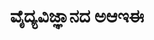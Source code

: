 ---
weight: 2
title: "ವೈದ್ಯವಿಜ್ಞಾನದ ಅಆಇಈ"
draft: true
topic: "ಕೊರೋನಾಲಜಿ"
collection: "ವೈದ್ಯವಿಜ್ಞಾನದ ಅಆಇಈ"
#oneLiner: "Subtitle"
image: "/images/coronalogy.jpg"
easterEgg: true
---